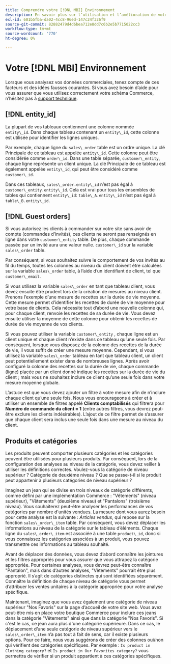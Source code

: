 ```yaml
---
title: Comprendre votre [!DNL MBI] Environnement
description: En savoir plus sur l’utilisation et l’amélioration de votre [!DNL MBI] environnement.
exl-id: 601b5fba-da02-4cc8-96ed-147c24f326f9
source-git-commit: 82882479d4d6bea712e8dd7c6b2e5b7715022cc3
workflow-type: tm+mt
source-wordcount: '770'
ht-degree: 0%

---
```


# Votre [!DNL MBI] Environnement

Lorsque vous analysez vos données commerciales, tenez compte de ces facteurs et des idées fausses courantes. Si vous avez besoin d’aide pour vous assurer que vous utilisez correctement votre schéma Commerce, n’hésitez pas à [support technique](../guide-overview.md).

## [!DNL entity\_id]

La plupart de vos tableaux contiennent une colonne nommée `entity\_id`. Dans chaque tableau contenant un `entity\_id`, cette colonne est utilisée pour identifier les lignes uniques.

Par exemple, chaque ligne du `sales\_order` table est un ordre unique. La clé Principale de ce tableau est appelée `entity\_id`. Cette colonne peut être considérée comme `order\_id`. Dans une table séparée, `customer\_entity`, chaque ligne représente un client unique. La clé Principale de ce tableau est également appelée `entity\_id`, qui peut être considéré comme `customer\_id`.

Dans ces tableaux, `sales\_order.entity\_id` n’est pas égal à `customer\_entity.entity\_id`. Cela est vrai pour tous les ensembles de tables qui contiennent `entity\_id`: `table\_A.entity\_id` n’est pas égal à `table\_B.entity\_id`.

## [!DNL Guest orders]

Si vous autorisez les clients à commander sur votre site sans avoir de compte (commandes d’invités), ces clients ne seront pas renseignés en ligne dans votre `customer\_entity` table. De plus, chaque commande passée par un invité aura une valeur nulle. `customer\_id` sur la variable `sales\_order` table.

Par conséquent, si vous souhaitez suivre le comportement de vos invités au fil du temps, toutes les colonnes au niveau du client doivent être calculées sur la variable `sales\_order` table, à l’aide d’un identifiant de client, tel que `customer\_email`.

Si vous utilisez la variable `sales\_order` en tant que tableau client, vous devez ensuite être prudent lors de la création de mesures au niveau client. Prenons l’exemple d’une mesure de recettes sur la durée de vie moyenne. Cette mesure permet d’identifier les recettes de durée de vie moyenne pour votre base de clients. Cela nécessite tout d’abord une nouvelle colonne qui, pour chaque client, renvoie les recettes de sa durée de vie. Vous devez ensuite utiliser la moyenne de cette colonne pour obtenir les recettes de durée de vie moyenne de vos clients.

Si vous pouvez utiliser la variable `customer\_entity` , chaque ligne est un client unique et chaque client n’existe dans ce tableau qu’une seule fois. Par conséquent, lorsque vous disposez de la colonne des recettes de la durée de vie, il vous suffit de créer une mesure moyenne. Cependant, si vous utilisez la variable `sales\_order` tableau en tant que tableau client, un client peut potentiellement exister dans de nombreuses lignes. Après avoir configuré la colonne des recettes sur la durée de vie, chaque commande (ligne) placée par un client donné indique les recettes sur la durée de vie du client ; mais vous ne souhaitez inclure ce client qu’une seule fois dans votre mesure moyenne globale.

L’astuce est que vous devez ajouter un filtre à votre mesure afin de n’inclure chaque client qu’une seule fois. Nous vous encourageons à créer et à utiliser un ensemble de filtres appelé **Clients comptabilisés** qui filtrera pour **Numéro de commande du client = 1** (entre autres filtres, vous devrez peut-être exclure les clients indésirables). L’ajout de ce filtre permet de s’assurer que chaque client sera inclus une seule fois dans une mesure au niveau du client.

## Produits et catégories

Les produits peuvent comporter plusieurs catégories et les catégories peuvent être utilisées pour plusieurs produits. Par conséquent, lors de la configuration des analyses au niveau de la catégorie, vous devez veiller à utiliser les définitions correctes. Voulez-vous la catégorie de niveau supérieur ? Catégorie de deuxième niveau ? Que se passe-t-il si le produit peut appartenir à plusieurs catégories de niveau supérieur ?

Imaginez un jean qui se divise en trois niveaux de catégorie différents, comme défini par une implémentation Commerce : &quot;Vêtements&quot; (niveau supérieur), &quot;Vêtements&quot; (deuxième niveau) et &quot;Pantalons&quot; (troisième niveau). Vous souhaiterez peut-être analyser les performances de vos catégories par nombre d&#39;unités vendues. La mesure dont vous aurez besoin pour cette analyse est la suivante : _Articles vendus_, qui repose sur la fonction `sales\_order\_item` table. Par conséquent, vous devez déplacer les informations au niveau de la catégorie sur le tableau d’éléments. Chaque ligne du `sales\_order\_item` est associée à une table `product\_id`, donc si vous connaissez les catégories associées à un produit, vous pouvez transmettre ces informations au tableau souhaité.

Avant de déplacer des données, vous devez d’abord connaître les jointures et les filtres appropriés pour vous assurer que vous attrapez la catégorie appropriée. Pour certaines analyses, vous devrez peut-être connaître &quot;Pantalon&quot;, mais dans d’autres analyses, &quot;Vêtements&quot; pourrait être plus approprié. Il s’agit de catégories distinctes qui sont identifiées séparément. Connaître la définition de chaque niveau de catégorie vous permet d’attribuer les ventes unitaires à la catégorie appropriée pour votre analyse spécifique.

Maintenant, imaginez que vous avez également une catégorie de niveau supérieur &quot;Nos Favoris&quot; sur la page d’accueil de votre site web. Vous avez peut-être mis en place votre boutique Commerce pour inclure ces jeans dans la catégorie &quot;Vêtements&quot; ainsi que dans la catégorie &quot;Nos Favoris&quot;. Si c&#39;est le cas, ce jean aura plus d&#39;une catégorie supérieure. Dans ce cas, le déplacement d’une seule catégorie de niveau supérieur vers le `sales\_order\_item` n’a pas tout à fait de sens, car il existe plusieurs options. Pour ce faire, nous vous suggérons de créer des colonnes oui/non qui vérifient des catégories spécifiques. Par exemple : `Is product in Clothing category?` et `Is product in Our Favorites category?` vous permettra de vérifier si un produit appartient à ces catégories spécifiques.

